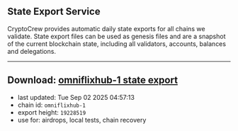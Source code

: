 ## State Export Service
CryptoCrew provides automatic daily state exports for all chains we validate. State export files can be used as genesis files and are a snapshot of the current blockchain state, including all validators, accounts, balances and delegations.

---
**Download: [omniflixhub-1 state export](https://dl-eu2.ccvalidators.com/SERVICE/omniflixhub/omniflixhub-1_export_19228519.json)**
---

- last updated: Tue Sep 02 2025 04:57:13
- chain id: `omniflixhub-1`
- export height: `19228519`
- use for: airdrops, local tests, chain recovery
